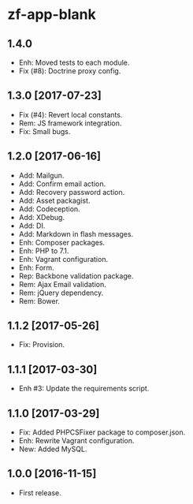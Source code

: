 zf-app-blank
============

1.4.0
-----

- Enh: Moved tests to each module.
- Fix (#8): Doctrine proxy config.

1.3.0 [2017-07-23]
------------------

- Fix (#4): Revert local constants.
- Rem: JS framework integration.
- Fix: Small bugs.

1.2.0 [2017-06-16]
-----------------
- Add: Mailgun.
- Add: Confirm email action.
- Add: Recovery password action.
- Add: Asset packagist.
- Add: Codeception.
- Add: XDebug.
- Add: DI.
- Add: Markdown in flash messages.
- Enh: Composer packages.
- Enh: PHP to 7.1.
- Enh: Vagrant configuration.
- Enh: Form.
- Rep: Backbone validation package.
- Rem: Ajax Email validation.
- Rem: jQuery dependency.
- Rem: Bower.

1.1.2 [2017-05-26]
------------------

- Fix: Provision. 

1.1.1 [2017-03-30]
------------------

- Enh #3: Update the requirements script.

1.1.0 [2017-03-29]
------------------

- Fix: Added PHPCSFixer package to composer.json.
- Enh: Rewrite Vagrant configuration.
- New: Added MySQL.

1.0.0 [2016-11-15]
------------

- First release.
